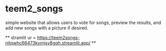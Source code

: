 # teem2_songs
simple website that allows users to vote for songs, preview the results, and add new songs with a picture if desired.

** stramlit ur = https://teem2songs-njtqwhc66473kvmjsy8gqh.streamlit.app/  **
